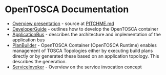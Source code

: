# OpenTOSCA Documentation

- [Overview presentation](https://gitpitch.com/opentosca/container/) - source at [PITCHME.md](https://github.com/OpenTOSCA/container/blob/master/PITCHME.md)
- [DeveloperGuide](DeveloperGuide.md) - outlines how to develop the OpenTOSCA container
- [ApplicationBus](ApplicationBus.md) - describes the architecture and implementation of the application bus
- [PlanBuilder](PlanBuilder.md) - OpenTOSCA Container (OpenTOSCA Runtime) enables management of TOSCA Topologies either by executing build plans directly or by generated these based on an application topology. This describes the generation.
- [ServiceInvoker](ServiceInvoker.md) - Overview on the service invocation concept
